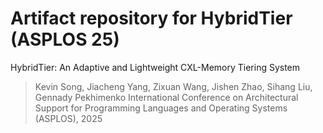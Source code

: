 # Artifact repository for HybridTier (ASPLOS 25)

HybridTier: An Adaptive and Lightweight CXL-Memory Tiering System

> Kevin Song, Jiacheng Yang, Zixuan Wang, Jishen Zhao, Sihang Liu, Gennady Pekhimenko
> International Conference on Architectural Support for Programming Languages and Operating Systems (ASPLOS), 2025

